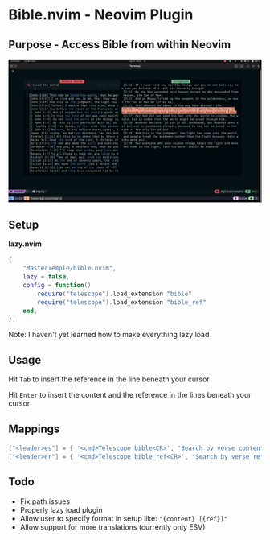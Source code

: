 # Bible.nvim - Neovim Plugin

## Purpose - Access Bible from within Neovim

![search_example.png](search_example.png)

## Setup

**lazy.nvim**

```lua
{
	"MasterTemple/bible.nvim",
	lazy = false,
	config = function()
		require("telescope").load_extension "bible"
		require("telescope").load_extension "bible_ref"
	end,
},
```

Note: I haven't yet learned how to make everything lazy load

## Usage

Hit `Tab` to insert the reference in the line beneath your cursor

Hit `Enter` to insert the content and the reference in the lines beneath your cursor

## Mappings

```lua
["<leader>es"] = { '<cmd>Telescope bible<CR>', "Search by verse content" },
["<leader>er"] = { '<cmd>Telescope bible_ref<CR>', "Search by verse reference" },
```

## Todo

- Fix path issues
- Properly lazy load plugin
- Allow user to specify format in setup like: `"{content} [{ref}]"`
- Allow support for more translations (currently only ESV)

